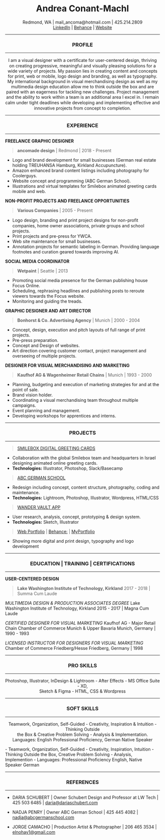 <h1 align="center">Andrea Conant-Machl</h1>
<p align="center">Redmond, WA | mail_ancoma@hotmail.com | 425.214.2809 <br>
  <a href="https://www.linkedin.com/in/andrea-conant-machl">LinkedIn</a> | <a href="https://www.behance.net/andreaconant">Behance</a> | <a href="https://ancomade.com/">Website</a></p>

------

<h3 align="center">PROFILE</h3>

------  

<p align="center">I am a visual designer with a certiﬁcate for user-centered design, thriving on creating progressive, meaningful and visually pleasing solutions for a wide variety of projects. My passion lies in creating content and concepts for print, web or mobile, logo design and branding, as well as typography. My international background in visual merchandising design as well as my multimedia design education allow me to think outside the box and are paired with an eagerness for tackling new challenges. Project management and the ability to work within a team is an additional area I excel in. I remain calm under tight deadlines while developing and implementing eﬀective and innovative projects from concept to completion.</p>

------

<h3 align="center">EXPERIENCE</h3>

------  

 **FREELANCE GRAPHIC DESIGNER**  
> **ancomade design** | Redmond | 2018 - Present  
* Logo and brand development for small  businesses (German real estate holding TREUHANSA Hamburg, Kirkland Accupuncture). 
* Amazon enhanced brand content listings including photography for Coolerguys. 
* Website concept and programming (ABC German School). 
* Illustrations and virtual templates for Smilebox animated greeting cards mobile and web. 

 **NON-PROFIT PROJECTS AND FREELANCE OPPORTUNITIES**  
> **Various Companies** | 2005 - Present  
* Logo design, branding and print project designs for non-proﬁt companies, home owner associations, private groups and school projects. 
* Print projects and pre-press for YWCA. 
* Web site maintenance for small businesses. 
* Annotation projects for semantic labeling in German. Providing language footnotes and curation geared towards improving AI. 

 **SOCIAL MEDIA COORDINATOR**  
> **Wetpaint** | Seattle | 2013  
* Promoting social media presence for the German publishing house Focus Online. 
* Scheduling, rephrasing headlines and publishing posts to reroute viewers towards the Focus website. 
* Monitoring and guiding the treads. 

 **GRAPHIC DESIGNER AND ART DIRECTOR**  
> **Bonhorst & Co. Advertising Agency** | Munich | 2000 - 2004  
* Concept, design, execution and pitch layouts of full range of print projects. 
* Pre-press preparation. 
* Concept and Design of websites. 
* Art direction covering customer contact, project management and overseeing of multiple projects. 

 **DESIGNER FOR VISUAL MERCHANDISING AND MARKETING**  
> **Kaufhof AG & Wagenheimer Retail Chains** | Munich | 1993 - 2000  
* Planning, budgeting and execution of marketing strategies for and at the point of sale. 
* Brand vision holder. 
* Coordinating a visual merchandising team throughout multiple campaigns. 
* Event planning and management.
* Developing workshops for apprentices and interns.

------

<h3 align="center">PROJECTS</h3>

------ 

> [SMILEBOX DIGITAL GREETING CARDS](https://mailancoma.myportfolio.com/digital-greeting-cards)
* Collaboration with the global Smilebox team and headquarters in Israel designing animated online greeting cards.
* **Technologies:** Illustrator, Photoshop, Slack/Basecamp

> [ABC GERMAN SCHOOL](https://abcgermanschool.com/)
* Redesign including concept, content structure, photography, coding and maintenance.
* **Technologies:** Lightroom, Photoshop, Illustrator, Wordpress, HTML/CSS

> [WANDER VAULT APP](https://www.behance.net/gallery/107278299/Wander-Vault)
* User research, analysis, concept, prototyping & design system.
* **Technologies:** Sketch, Illustrator 	

> [Web Portfolio](https://ancomade.com/portfolio/) | 
> [Behance:](https://www.behance.net/andreaconant) | 
> [MyPortfolio](https://mailancoma.myportfolio.com/work)
* Showing more digital and print design, typography and logo development

------

<h3 align="center">EDUCATION | TRAINING | CERTIFICATIONS</h3>

------ 

**USER-CENTERED DESIGN**
> **Lake Washington Institute of Technology, Kirkland**
> 2017 - 2018 | Summa Cum Laude

*MULTIMEDIA DESIGN & PRODUCTION ASSOCIATES DEGREE*
Lake Washington Institute of Technology, Kirkland
2015 - 2017 | Magna Cum Laude

*CERTIFIED DESIGNER FOR VISUAL MARKETING*
Kaufhof AG - Major Retail Chain
Chamber of Commerce Munich & Upper Bavaria Munich, Germany | 1990 - 1993

*LICENSED INSTRUCTOR FOR DESIGNERS FOR VISUAL MARKETING*
Chamber of Commerce Friedberg/Hesse Friedberg, Germany | 1998

------

<h3 align="center">PRO SKILLS</h3>

------

<p align="center">Photoshop, Illustrator, InDesign & Lightroom - After Effects - MS Office Suite - XD, <br>
Sketch & Figma - HTML, CSS & Wordpress</p>

------

<h3 align="center">SOFT SKILLS</h3>

------

<p align="center">Teamwork, Organization, Self-Guided - Creativity, Inspiration & Intuition - Thinking Outside<br>the Box & Creative Problem Solving - Analysis & Implementation.<br>
Languages: English Professional Proficiency, German Native Speaker</p>
- Teamwork, Organization, Self-Guided
- Creativity, Inspiration, Intuition
- Thinking Outside the Box, Creative Problem Solving
- Analysis, Implemention
- Languages: Professional Proficiency English, Native Speaker German

------

<h3 align="center">REFERENCES</h3>

------

- DARIA SCHUBERT | Owner Schubert Design and Professor at LW Tech | 425 503 6485 | daria@dariaschubert.com

- NADJA PENRY | Owner ABC German School | 425 445 4082 | nadja@abcgermanschool.com

- JORGE CAMACHO | Production Artist & Photographer | 206 465 3534 | elnohay1@gmail.com
